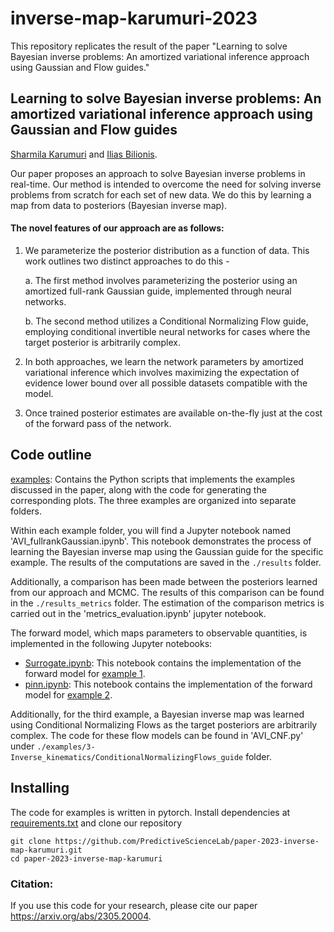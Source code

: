 # inverse-map-karumuri-2023
This repository replicates the result of the paper "Learning to solve Bayesian inverse problems: An amortized variational inference approach using Gaussian and Flow guides."

## **Learning to solve Bayesian inverse problems: An amortized variational inference approach using Gaussian and Flow guides**
[Sharmila Karumuri](https://scholar.google.com/citations?user=uY1G-S0AAAAJ&hl=en) and [Ilias Bilionis](https://scholar.google.com/citations?user=rjXLtJMAAAAJ&hl=en).

Our paper proposes an approach to solve Bayesian inverse problems in real-time. Our method is intended to overcome the need for solving inverse problems from scratch for each set of new data. We do this by learning a map from data to posteriors (Bayesian inverse map).

#### The novel features of our approach are as follows:

1.	We parameterize the posterior distribution as a function of data. This work outlines two distinct approaches to do this -

    a. The first method involves parameterizing the posterior using an amortized full-rank Gaussian guide, implemented through neural networks.
    
  	b. The second method utilizes a Conditional Normalizing Flow guide, employing conditional invertible neural networks for cases where the target posterior is arbitrarily complex. 

2.	In both approaches,  we learn the network parameters by amortized variational inference which involves maximizing the expectation of evidence lower bound over all possible datasets compatible with the model.
   
3.	Once trained posterior estimates are available on-the-fly just at the cost of the forward pass of the network.

## Code outline

[examples](https://github.com/PredictiveScienceLab/paper-2023-inverse-map-karumuri/tree/main/examples): Contains the Python scripts that implements the examples discussed in the paper, along with the code for generating the corresponding plots. The three examples are organized into  separate folders.

Within each example folder, you will find a Jupyter notebook named 'AVI_fullrankGaussian.ipynb'. This notebook demonstrates the process of learning the Bayesian inverse map using the Gaussian guide for the specific example. The results of the computations are saved in the ```./results``` folder.

Additionally, a comparison has been made between the posteriors learned from our approach and MCMC. The results of this comparison can be found in the ```./results_metrics``` folder. The estimation of the comparison metrics is carried out in the 'metrics_evaluation.ipynb' jupyter notebook.

The forward model, which maps parameters to observable quantities, is implemented in the following Jupyter notebooks:
* [Surrogate.ipynb](https://github.com/PredictiveScienceLab/paper-2023-inverse-map-karumuri/tree/main/examples/1-Damage_location_detection/Surrogate.ipynb): This notebook contains the implementation of the forward model for [example 1](https://github.com/PredictiveScienceLab/paper-2023-inverse-map-karumuri/tree/main/examples/1-Damage_location_detection).
* [pinn.ipynb](https://github.com/PredictiveScienceLab/paper-2023-inverse-map-karumuri/tree/main/examples/2-1D_heateqn_Wiener-Levy_process/pinn.ipynb): This notebook contains the implementation of the forward model for [example 2](https://github.com/PredictiveScienceLab/paper-2023-inverse-map-karumuri/tree/main/examples/2-1D_heateqn_Wiener-Levy_process).

Additionally, for the third example, a Bayesian inverse map was learned using Conditional Normalizing Flows as the target posteriors are arbitrarily complex. The code for these flow models can be found in 'AVI_CNF.py' under ```./examples/3-Inverse_kinematics/ConditionalNormalizingFlows_guide``` folder.

## Installing

The code for examples is written in pytorch. Install dependencies at [requirements.txt](https://github.com/PredictiveScienceLab/paper-2023-inverse-map-karumuri/tree/main/requirements.txt) and clone our repository
```
git clone https://github.com/PredictiveScienceLab/paper-2023-inverse-map-karumuri.git
cd paper-2023-inverse-map-karumuri
```

### Citation:
If you use this code for your research, please cite our paper https://arxiv.org/abs/2305.20004.



